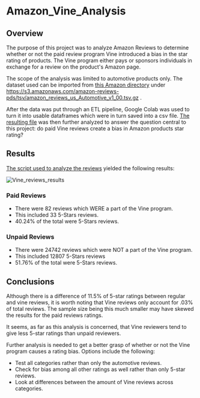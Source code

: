 # Amazon_Vine_Analysis

## Overview

The purpose of this project was to analyze Amazon Reviews to determine whether or not the paid review program Vine introduced a bias in the star rating of products. The Vine program either pays or sponsors individuals in exchange for a review on the product's Amazon page.

The scope of the analysis was limited to automotive products only. The dataset used can be imported from [this Amazon directory](https://s3.amazonaws.com/amazon-reviews-pds/tsv/index.txt) under https://s3.amazonaws.com/amazon-reviews-pds/tsv/amazon_reviews_us_Automotive_v1_00.tsv.gz .

After the data was put through an ETL pipeline, Google Colab was used to turn it into usable dataframes which were in turn saved into a csv file. [The resulting file](https://github.com/MuzX9p088KKe/Amazon_Vine_Analysis/blob/main/Resources/vine_table.csv) was then further analyzed to answer the question central to this project: do paid Vine reviews create a bias in Amazon products star rating?

## Results

[The script used to analyze the reviews](https://github.com/MuzX9p088KKe/Amazon_Vine_Analysis/blob/main/Vine_Review_Analysis.ipynb) yielded the following results:

![Vine_reviews_results](https://user-images.githubusercontent.com/76575162/131230940-e7543416-48a2-47e3-a9ed-c7c84a343d0f.png)


### Paid Reviews

- There were 82 reviews which WERE a part of the Vine program.
-  This included 33 5-Stars reviews.
-  40.24% of the total were 5-Stars reviews.

### Unpaid Reviews

- There were 24742 reviews which were NOT a part of the Vine program. 
- This included 12807 5-Stars reviews
- 51.76% of the total were 5-Stars reviews.

## Conclusions

Although there is a difference of 11.5% of 5-star ratings between regular and vine reviews, it is worth noting that Vine reviews only account for .03% of total reviews. The sample size being this much smaller may have skewed the results for the paid reviews ratings. 

It seems, as far as this analysis is concerned, that Vine reviewers tend to give less 5-star ratings than unpaid reviewers.

Further analysis is needed to get a better grasp of whether or not the Vine program causes a rating bias. Options include the following:

- Test all categories rather than only the automotive reviews.
- Check for bias among all other ratings as well rather than only 5-star reviews.
- Look at differences between the amount of Vine reviews across categories.
